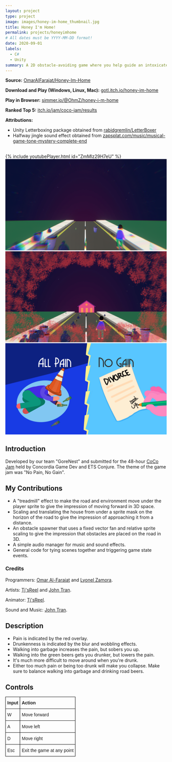 ```yaml
---
layout: project
type: project
image: images/honey-im-home_thumbnail.jpg
title: Honey I'm Home!
permalink: projects/honeyimhome
# All dates must be YYYY-MM-DD format!
date: 2020-09-01
labels:
  - C#
  - Unity
summary: A 2D obstacle-avoiding game where you help guide an intoxicated character home. Submitted to CoCo Jam 2020. The theme was "no pain, no gain". Ranked 4th out of 16 entries in community rating.
---
```

**Source:** <a href="https://github.com/OmarAlFarajat/Honey-Im-Home"><i class="large github icon"></i>OmarAlFarajat/Honey-Im-Home</a>  

**Download and Play (Windows, Linux, Mac):** <a href="https://gotl.itch.io/honey-im-home">gotl.itch.io/honey-im-home</a>  

**Play in Browser:** <a href="https://simmer.io/@OhmZ/honey-i-m-home">simmer.io/@OhmZ/honey-i-m-home</a>

**Ranked Top 5:** <a href="https://itch.io/jam/coco-jam/results ">itch.io/jam/coco-jam/results</a>

**Attributions:**
- Unity Letterboxing package obtained from <a href="https://github.com/rabidgremlin/LetterBoxer">rabidgremlin/LetterBoxer</a>
- Halfway jingle sound effect obtained from <a href="https://www.zapsplat.com/music/musical-game-tone-mystery-complete-end/">zapsplat.com/music/musical-game-tone-mystery-complete-end</a>

<br>
{% include youtubePlayer.html id="ZmMlz29H7eU" %}  
<br>

<div class="ui medium rounded images">
  <img class="ui image" src="../images/honey-home/drunk.png">
  <img class="ui image" src="../images/honey-home/inpain.png">
  <img class="ui image" src="../images/honey-home/failed.png">
</div>

## Introduction
Developed by our team "GoreNest" and submitted for the 48-hour <a href="https://itch.io/jam/coco-jam/entries">CoCo Jam</a> held by Concordia Game Dev and ETS Conjure. The theme of the game jam was "No Pain, No Gain". 

## My Contributions
* A "treadmill" effect to make the road and environment move under the player sprite to give the impression of moving forward in 3D space. 
* Scaling and translating the house from under a sprite mask on the horizon of the road to give the impression of approaching it from a distance. 
* An obstacle spawner that uses a fixed vector fan and relative sprite scaling to give the impression that obstacles are placed on the road in 3D. 
* A simple audio manager for music and sound effects.
* General code for tying scenes together and triggering game state events. 

### Credits
Programmers: <a href="https://github.com/OmarAlFarajat">Omar Al-Farajat</a> and <a href="https://github.com/OmarAlFarajat">Lyonel Zamora</a>.

Artists: <a href="https://github.com/Tjsreel">Tj'sReel</a> and <a href="https://github.com/GOTLTL">John Tran</a>.

Animator: <a href="https://github.com/Tjsreel">Tj'sReel</a>.

Sound and Music: <a href="https://github.com/GOTLTL">John Tran</a>.

## Description
* Pain is indicated by the red overlay.
* Drunkenness is indicated by the blur and wobbling effects.
* Walking into garbage increases the pain, but sobers you up.
* Walking into the green beers gets you drunker, but lowers the pain.
* It's much more difficult to move around when you're drunk.
* Either too much pain or being too drunk will make you collapse. Make sure to balance walking into garbage and drinking road beers. 

## Controls
<style type="text/css">
.tg  {border-collapse:collapse;border-spacing:0;}
.tg td{border-color:black;border-style:solid;border-width:1px;font-family:Arial, sans-serif;font-size:14px;
  overflow:hidden;padding:10px 5px;word-break:normal;}
.tg th{border-color:black;border-style:solid;border-width:1px;font-family:Arial, sans-serif;font-size:14px;
  font-weight:normal;overflow:hidden;padding:10px 5px;word-break:normal;}
.tg .tg-0lax{text-align:left;vertical-align:top}
</style>
<table class="tg">
<thead>
  <tr>
    <th class="tg-0lax"><span style="font-weight:bold">Input</span></th>
    <th class="tg-0lax"><span style="font-weight:bold">Action</span></th>
  </tr>
</thead>
<tbody>
  <tr>
    <td class="tg-0lax">W</td>
    <td class="tg-0lax">Move forward</td>
  </tr>
  <tr>
    <td class="tg-0lax">A</td>
    <td class="tg-0lax">Move left</td>
  </tr>
  <tr>
    <td class="tg-0lax">D</td>
    <td class="tg-0lax">Move right</td>
  </tr>
  <tr>
    <td class="tg-0lax">Esc</td>
    <td class="tg-0lax">Exit the game at any point</td>
  </tr>
</tbody>
</table>